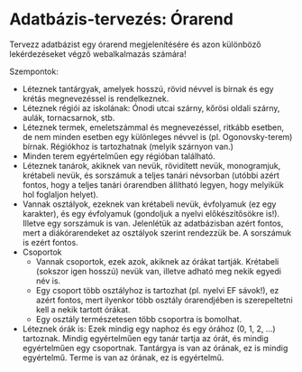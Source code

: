 # Adatbázis-tervezés: Órarend
Tervezz adatbázist egy órarend megjelenítésére és azon különböző lekérdezéseket végző webalkalmazás számára!

Szempontok: 
- Léteznek tantárgyak, amelyek hosszú, rövid névvel is bírnak és egy krétás megnevezéssel is rendelkeznek.
- Léteznek régiói az iskolának: Ónodi utcai szárny, kőrösi oldali szárny, aulák, tornacsarnok, stb.
- Léteznek termek, emeletszámmal és megnevezéssel, ritkább esetben, de nem minden esetben egy különleges névvel is (pl. Ogonovsky-terem) bírnak. Régiókhoz is tartozhatnak (melyik szárnyon van.)
- Minden terem egyértelműen egy régióban található.
- Léteznek tanárok, akiknek van nevük, rövidített nevük, monogramjuk, krétabeli nevük, és sorszámuk a teljes tanári névsorban (utóbbi azért fontos, hogy a teljes tanári órarendben állítható legyen, hogy melyikük hol foglaljon helyet).
- Vannak osztályok, ezeknek van krétabeli nevük, évfolyamuk (ez egy karakter), és egy évfolyamuk (gondoljuk a nyelvi előkészítősökre is!). Illetve egy sorszámuk is van. Jelenlétük az adatbázisban azért fontos, mert a diákórarendeket az osztályok szerint rendezzük be. A sorszámuk is ezért fontos.
- Csoportok
    - Vannak csoportok, ezek azok, akiknek az órákat tartják. Krétabeli (sokszor igen hosszú) nevük van, illetve adható meg nekik egyedi név is.
    - Egy csoport több osztályhoz is tartozhat (pl. nyelvi EF sávok!), ez azért fontos, mert ilyenkor több osztály órarendjében is szerepeltetni kell a nekik tartott órákat.
    - Egy osztály természetesen több csoportra is bomolhat.
- Léteznek órák is: Ezek mindig egy naphoz és egy órához (0, 1, 2, ...) tartoznak. Mindig egyértelműen egy tanár tartja az órát, és mindig egyértelműen egy csoportnak. Tantárgya is van az órának, ez is mindig egyértelmű. Terme is van az órának, ez is egyértelmű. 